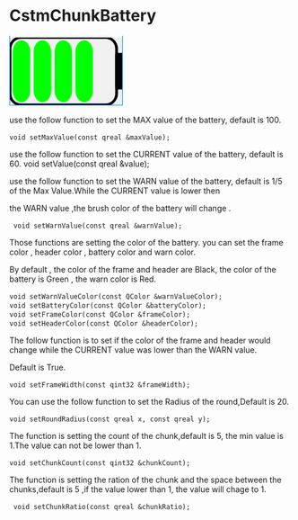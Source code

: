 # CstmChunkBattery

![CstmChunkBattery](../IMAGE/CstmChunkBattery.png)


<p> use the follow function to set the MAX value of the battery, default is 100.

	void setMaxValue(const qreal &maxValue);

<p> use the follow function to set the CURRENT value of the battery, default is 60.
	void setValue(const qreal &value);

<p> use the follow function to set the WARN value of the battery, default is 1/5 of the Max Value.While the CURRENT value is lower then
<p> the WARN value ,the brush color of the battery will change .

	 void setWarnValue(const qreal &warnValue);

<p> Those functions are setting the color of the battery.  you can set the frame color , header color , battery color and warn color.
<p> By default , the color of the frame and header are Black, the color of the battery is Green , the warn color is Red.

	void setWarnValueColor(const QColor &warnValueColor);
	void setBatteryColor(const QColor &batteryColor);
	void setFrameColor(const QColor &frameColor);
	void setHeaderColor(const QColor &headerColor);

<p> The follow function is to set if the color of the frame and header would change while the CURRENT value was lower than the WARN value.
<p> Default is True.

	void setFrameWidth(const qint32 &frameWidth);

<p> You can use the follow function to set the Radius of the round,Default is 20.

	void setRoundRadius(const qreal x, const qreal y);

<p> The function is setting the count of the chunk,default is 5, the min value is 1.The value can not  be lower than 1.
	
	void setChunkCount(const qint32 &chunkCount);

<p> The function is setting the ration of the chunk and the space between the chunks,default is 5 ,if the value lower than 1, the value will chage to 1.

	 void setChunkRatio(const qreal &chunkRatio);

